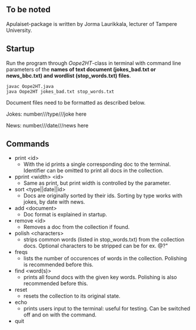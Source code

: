 ## To be noted

Apulaiset-package is written by Jorma Laurikkala, lecturer of Tampere University.

## Startup

Run the program through _Oope2HT_-class in terminal with command line parameters of the **names of text document (jokes_bad.txt or news_bbc.txt) and wordlist (stop_words.txt) files**.

```
javac Oope2HT.java
java Oope2HT jokes_bad.txt stop_words.txt
```

Document files need to be formatted as described below. 

Jokes:
number///type///joke here

News:
number///date///news here

## Commands

- print &lt;id>
  - With the id prints a single corresponding doc to the terminal. Identifier can be omitted to print all docs in the collection.
- pprint &lt;width> &lt;id>
  - Same as print, but print width is controlled by the parameter.
- sort &lt;type||date||id>
  - Docs are originally sorted by their ids. Sorting by type works with jokes, by date with news.
- add &lt;document>
  - Doc format is explained in startup.
- remove &lt;id>
  - Removes a doc from the collection if found.
- polish &lt;characters>
  - strips common words (listed in stop_words.txt) from the collection docs. Optional characters to be stripped can be for ex. @?"
- freqs
  - lists the number of occurences of words in the collection. Polishing is recommended before this.
- find &lt;word(s)>
  - prints all found docs with the given key words. Polishing is also recommended before this.
- reset
  - resets the collection to its original state.
- echo
  - prints users input to the terminal: useful for testing. Can be switched off and on with the command.
- quit
